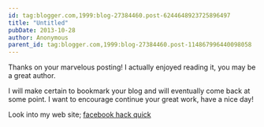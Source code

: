 ```yaml
---
id: tag:blogger.com,1999:blog-27384460.post-6244648923725896497
title: "Untitled"
pubDate: 2013-10-28
author: Anonymous
parent_id: tag:blogger.com,1999:blog-27384460.post-114867996440098058
---
```


Thanks on your marvelous posting! I actually enjoyed reading it, you may be a great author.

I will make certain to bookmark your blog and will eventually come back at some 
point. I want to encourage continue your great work, have a nice day!

Look into my web site; [facebook hack quick](http://trafficbuy.org)